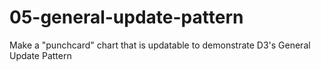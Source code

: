 # 05-general-update-pattern
Make a "punchcard" chart that is updatable to demonstrate D3's General Update Pattern
